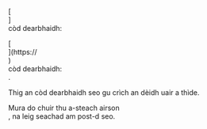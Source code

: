 [<br host>] <br action> còd dearbhaidh: <br code>

[<br host>](https://<br host>) <br action> còd dearbhaidh: <br code>.

Thig an còd dearbhaidh seo gu crìch an dèidh uair a thìde.

Mura do chuir thu a-steach airson <br action>, na leig seachad am post-d seo.